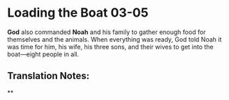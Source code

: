 Loading the Boat 03-05
========================


**God** also commanded **Noah** and his family to gather enough food for
themselves and the animals. When everything was ready, God told Noah it
was time for him, his wife, his three sons, and their wives to get into
the boat—eight people in all.

Translation Notes:
------------------

**

